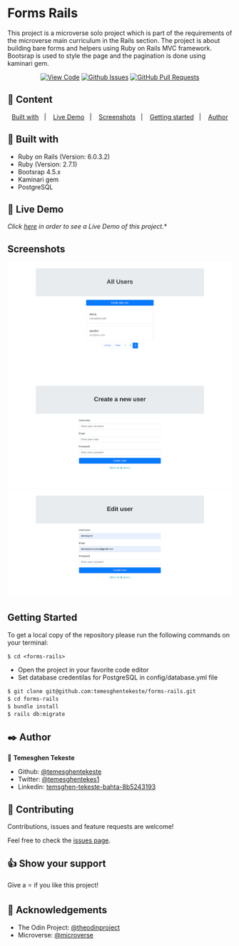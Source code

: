 # Forms Rails

This project is a microverse solo project which is part of the requirements of the microverse main curriculum in the Rails section. The project is about building bare forms and helpers using Ruby on Rails MVC framework. Bootsrap is used to style the page and the pagination is done using kaminari gem.
      

<div align="center">

[![View Code](https://img.shields.io/badge/View%20-Code-green)](https://github.com/temesghentekeste/forms-rails/tree/feature/bare-metal-form)
[![Github Issues](https://img.shields.io/badge/GitHub-Issues-orange)](https://github.com/temesghentekeste/forms-rails/issues)
[![GitHub Pull Requests](https://img.shields.io/badge/GitHub-Pull%20Requests-blue)](https://github.com/temesghentekeste/forms-rails/pulls)

</div>

## 📝 Content

<p align="center">
<a href="#with">Built with</a>&nbsp;&nbsp;&nbsp;|&nbsp;&nbsp;&nbsp;
<a href="#live">Live Demo</a>&nbsp;&nbsp;&nbsp;|&nbsp;&nbsp;&nbsp;
<a href="#sc">Screenshots</a>&nbsp;&nbsp;&nbsp;|&nbsp;&nbsp;&nbsp;
<a href="#gs">Getting started</a>&nbsp;&nbsp;&nbsp;|&nbsp;&nbsp;&nbsp;
<a href="#author">Author</a>
</p>

## 🔧 Built with<a name = "with"></a>

- Ruby on Rails (Version: 6.0.3.2)
- Ruby (Version: 2.7.1)
- Bootsrap 4.5.x
- Kaminari gem
- PostgreSQL

## 🔴 Live Demo <a name = "live"></a>
*Click [here](https://forms-rails-temesghen.herokuapp.com/users/) in order to see a Live Demo of this project.**


## Screenshots <a name = "sc"></a>

![screenshot](./app/assets/images/all-users.png)
![screenshot](./app/assets/images/create-user.png)
![screenshot](./app/assets/images/edit-user.png)


## Getting Started <a name = "gs"></a>

To get a local copy of the repository please run the following commands on your terminal:

```
$ cd <forms-rails>
```
- Open the project in your favorite code editor
- Set database credentilas for PostgreSQL in config/database.yml file
~~~bash
$ git clone git@github.com:temesghentekeste/forms-rails.git
$ cd forms-rails
$ bundle install
$ rails db:migrate  
~~~



## ✒️  Author <a name = "author"></a>

👤 **Temesghen Tekeste**

- Github: [@temesghentekeste](https://github.com/temesghentekeste)
- Twitter: [@temesghentekes1](https://twitter.com/temesghentekes1)
- Linkedin: [temsghen-tekeste-bahta-8b5243193](https://www.linkedin.com/in/temesghentekeste/)


## 🤝 Contributing

Contributions, issues and feature requests are welcome!

Feel free to check the [issues page](https://github.com/temesghentekeste/forms-rails/issues).


## 👍 Show your support

Give a ⭐️ if you like this project!

## :clap: Acknowledgements

- The Odin Project: [@theodinproject](https://www.theodinproject.com/)
- Microverse: [@microverse](https://www.microverse.org/)
